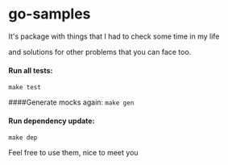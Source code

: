 # go-samples

It's package with things that I had to check some time in my life

and solutions for other problems that you can face too.

#### Run all tests:
`make test`

####Generate mocks again:
`make gen`

#### Run dependency update:
`make dep`

Feel free to use them, nice to meet you 